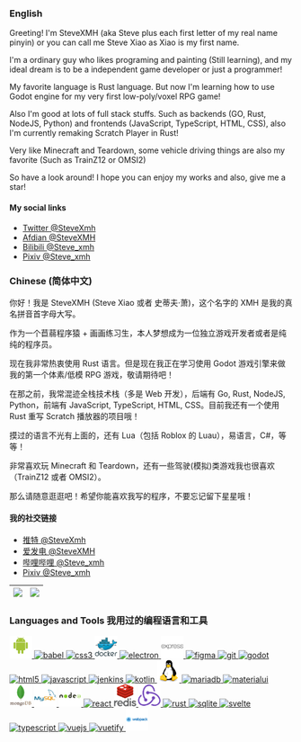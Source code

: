 ### English

Greeting! I'm SteveXMH (aka Steve plus each first letter of my real name pinyin) or you can call me Steve Xiao as Xiao is my first name.

I'm a ordinary guy who likes programing and painting (Still learning), and my ideal dream is to be a independent game developer or just a programmer!

My favorite language is Rust language. But now I'm learning how to use Godot engine for my very first low-poly/voxel RPG game!

Also I'm good at lots of full stack stuffs. Such as backends (GO, Rust, NodeJS, Python) and frontends (JavaScript, TypeScript, HTML, CSS), also I'm currently remaking Scratch Player in Rust!

Very like Minecraft and Teardown, some vehicle driving things are also my favorite (Such as TrainZ12 or OMSI2)

So have a look around! I hope you can enjoy my works and also, give me a star!

#### My social links

- [Twitter @SteveXmh](https://twitter.com/SteveXmh)
- [Afdian @SteveXMH](https://afdian.net/a/SteveXMH)
- [Bilibili @Steve_xmh](https://space.bilibili.com/20875230)
- [Pixiv @Steve_xmh](https://www.pixiv.net/users/17797500)

### Chinese (简体中文)

你好！我是 SteveXMH (Steve Xiao 或者 史蒂夫·萧)，这个名字的 XMH 是我的真名拼音首字母大写。

作为一个苣蒻程序猿 + 画画练习生，本人梦想成为一位独立游戏开发者或者是纯纯的程序员。

现在我非常热衷使用 Rust 语言。但是现在我正在学习使用 Godot 游戏引擎来做我的第一个体素/低模 RPG 游戏，敬请期待吧！

在那之前，我常混迹全栈技术栈（多是 Web 开发），后端有 Go, Rust, NodeJS, Python，前端有 JavaScript, TypeScript, HTML, CSS。目前我还有一个使用 Rust 重写 Scratch 播放器的项目哦！

摸过的语言不光有上面的，还有 Lua（包括 Roblox 的 Luau），易语言，C#，等等！

非常喜欢玩 Minecraft 和 Teardown，还有一些驾驶(模拟)类游戏我也很喜欢（TrainZ12 或者 OMSI2）。

那么请随意逛逛吧！希望你能喜欢我写的程序，不要忘记留下星星哦！

#### 我的社交链接

- [推特 @SteveXmh](https://twitter.com/SteveXmh)
- [爱发电 @SteveXMH](https://afdian.net/a/SteveXMH)
- [哔哩哔哩 @Steve_xmh](https://space.bilibili.com/20875230)
- [Pixiv @Steve_xmh](https://www.pixiv.net/users/17797500)

| ![](https://github-readme-stats.vercel.app/api?username=Steve-xmh&show_icons=true) | ![](https://github-readme-stats.vercel.app/api/top-langs?username=Steve-xmh&exclude_repo=blog,scl&hide=c,actionscript,css,html,javascript&layout=compact) |
| ---------------------------------------------------------------------------------- | --------------------------------------------------------------------------------------------------------------------------------------------------------- |

### Languages and Tools 我用过的编程语言和工具

<p align="left"> <a href="https://developer.android.com" target="_blank" rel="noreferrer"> <img src="https://raw.githubusercontent.com/devicons/devicon/master/icons/android/android-original-wordmark.svg" alt="android" width="40" height="40"/> </a> <a href="https://babeljs.io/" target="_blank" rel="noreferrer"> <img src="https://cdn.jsdelivr.net/gh/devicons/devicon/icons/babel/babel-original.svg" alt="babel" width="40" height="40"/> </a> <a href="https://www.w3schools.com/css/" target="_blank" rel="noreferrer"> <img src="https://cdn.jsdelivr.net/gh/devicons/devicon/icons/css3/css3-plain.svg" alt="css3" width="40" height="40"/> </a> <a href="https://www.docker.com/" target="_blank" rel="noreferrer"> <img src="https://raw.githubusercontent.com/devicons/devicon/master/icons/docker/docker-original-wordmark.svg" alt="docker" width="40" height="40"/> </a> <a href="https://www.electronjs.org" target="_blank" rel="noreferrer"> <img src="https://cdn.jsdelivr.net/gh/devicons/devicon/icons/electron/electron-original.svg" alt="electron" width="40" height="40"/> </a> <a href="https://expressjs.com" target="_blank" rel="noreferrer"> <img src="https://raw.githubusercontent.com/devicons/devicon/master/icons/express/express-original-wordmark.svg" alt="express" width="40" height="40"/> </a> <a href="https://www.figma.com/" target="_blank" rel="noreferrer"> <img src="https://cdn.jsdelivr.net/gh/devicons/devicon/icons/figma/figma-original.svg" alt="figma" width="40" height="40"/> </a> <a href="https://git-scm.com/" target="_blank" rel="noreferrer"> <img src="https://www.vectorlogo.zone/logos/git-scm/git-scm-icon.svg" alt="git" width="40" height="40"/> </a> <a href="https://godotengine.org/" target="_blank" rel="noreferrer"> <img src="https://cdn.jsdelivr.net/gh/devicons/devicon/icons/godot/godot-original.svg" alt="godot" width="40" height="40"/> </a> <a href="https://www.w3.org/html/" target="_blank" rel="noreferrer"> <img src="https://cdn.jsdelivr.net/gh/devicons/devicon/icons/html5/html5-plain.svg" alt="html5" width="40" height="40"/> </a> <a href="https://developer.mozilla.org/en-US/docs/Web/JavaScript" target="_blank" rel="noreferrer"> <img src="https://cdn.jsdelivr.net/gh/devicons/devicon/icons/javascript/javascript-plain.svg" alt="javascript" width="40" height="40"/> </a> <a href="https://www.jenkins.io" target="_blank" rel="noreferrer"> <img src="https://www.vectorlogo.zone/logos/jenkins/jenkins-icon.svg" alt="jenkins" width="40" height="40"/> </a> <a href="https://kotlinlang.org" target="_blank" rel="noreferrer"> <img src="https://www.vectorlogo.zone/logos/kotlinlang/kotlinlang-icon.svg" alt="kotlin" width="40" height="40"/> </a> <a href="https://www.linux.org/" target="_blank" rel="noreferrer"> <img src="https://raw.githubusercontent.com/devicons/devicon/master/icons/linux/linux-original.svg" alt="linux" width="40" height="40"/> </a> <a href="https://mariadb.org/" target="_blank" rel="noreferrer"> <img src="https://www.vectorlogo.zone/logos/mariadb/mariadb-icon.svg" alt="mariadb" width="40" height="40"/> </a> <a href="https://mui.com/" target="_blank" rel="noreferrer"> <img src="https://cdn.jsdelivr.net/gh/devicons/devicon/icons/materialui/materialui-plain.svg" alt="materialui" width="40" height="40"/> </a> <a href="https://www.mongodb.com/" target="_blank" rel="noreferrer"> <img src="https://raw.githubusercontent.com/devicons/devicon/master/icons/mongodb/mongodb-original-wordmark.svg" alt="mongodb" width="40" height="40"/> </a> <a href="https://www.mysql.com/" target="_blank" rel="noreferrer"> <img src="https://raw.githubusercontent.com/devicons/devicon/master/icons/mysql/mysql-original-wordmark.svg" alt="mysql" width="40" height="40"/> </a> <a href="https://nodejs.org" target="_blank" rel="noreferrer"> <img src="https://raw.githubusercontent.com/devicons/devicon/master/icons/nodejs/nodejs-original-wordmark.svg" alt="nodejs" width="40" height="40"/> </a> <a href="https://reactjs.org/" target="_blank" rel="noreferrer"> <img src="https://cdn.jsdelivr.net/gh/devicons/devicon/icons/react/react-original.svg" alt="react" width="40" height="40"/> </a> <a href="https://redis.io" target="_blank" rel="noreferrer"> <img src="https://raw.githubusercontent.com/devicons/devicon/master/icons/redis/redis-original-wordmark.svg" alt="redis" width="40" height="40"/> </a> <a href="https://redux.js.org" target="_blank" rel="noreferrer"> <img src="https://raw.githubusercontent.com/devicons/devicon/master/icons/redux/redux-original.svg" alt="redux" width="40" height="40"/> </a> <a href="https://www.rust-lang.org" target="_blank" rel="noreferrer"> <img src="https://cdn.jsdelivr.net/gh/devicons/devicon/icons/rust/rust-plain.svg" alt="rust" width="40" height="40"/> </a> <a href="https://www.sqlite.org/" target="_blank" rel="noreferrer"> <img src="https://cdn.jsdelivr.net/gh/devicons/devicon/icons/sqlite/sqlite-plain.svg" alt="sqlite" width="40" height="40"/> </a> <a href="https://svelte.dev" target="_blank" rel="noreferrer"> <img src="https://cdn.jsdelivr.net/gh/devicons/devicon/icons/svelte/svelte-plain.svg" alt="svelte" width="40" height="40"/> </a> <a href="https://www.typescriptlang.org/" target="_blank" rel="noreferrer"> <img src="https://cdn.jsdelivr.net/gh/devicons/devicon/icons/typescript/typescript-plain.svg" alt="typescript" width="40" height="40"/> </a> <a href="https://vuejs.org/" target="_blank" rel="noreferrer"> <img src="https://cdn.jsdelivr.net/gh/devicons/devicon/icons/vuejs/vuejs-original.svg" alt="vuejs" width="40" height="40"/> </a> <a href="https://vuetifyjs.com/en/" target="_blank" rel="noreferrer"> <img src="https://bestofjs.org/logos/vuetify.svg" alt="vuetify" width="40" height="40"/> </a> <a href="https://webpack.js.org" target="_blank" rel="noreferrer"> <img src="https://raw.githubusercontent.com/devicons/devicon/d00d0969292a6569d45b06d3f350f463a0107b0d/icons/webpack/webpack-original-wordmark.svg" alt="webpack" width="40" height="40"/> </a> </p>

